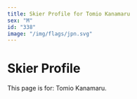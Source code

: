 ```yaml
---
title: Skier Profile for Tomio Kanamaru
sex: "M"
id: "338"
image: "/img/flags/jpn.svg" 
---
```


# Skier Profile

This page is for: Tomio Kanamaru.
    